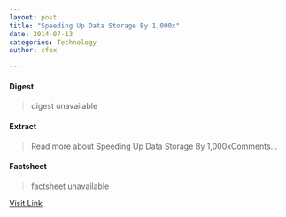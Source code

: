 ```yaml
---
layout: post
title: "Speeding Up Data Storage By 1,000x"
date: 2014-07-13
categories: Technology
author: cfox

---
```



#### Digest
>digest unavailable

#### Extract
>Read more about Speeding Up Data Storage By 1,000xComments...

#### Factsheet
>factsheet unavailable

[Visit Link](http://www.pddnet.com/news/2014/07/speeding-data-storage-1000x)


